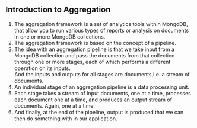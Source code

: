 ## Introduction to Aggregation ##

1. The aggregation framework is a set of analytics tools within MongoDB, that allow you to run various types of reports or analysis on documents in one or more MongoDB collections. 
2. The aggregation framework is based on the concept of a pipeline. 
3. The idea with an aggregation pipeline is that we take input from a MongoDB collection and pass the documents from that collection through one or more stages, 
each of which performs a different operation on its inputs.  
And the inputs and outputs for all stages are documents,i.e. a stream of documents. 
4. An individual stage of an aggregation pipeline is a data processing unit. 
5. Each stage takes a stream of input documents, one at a time, processes each document one at a time, and produces an output stream of documents. Again, one at a time. 
6. And finally, at the end of the pipeline, output is produced that we can then do something with in our application. 

